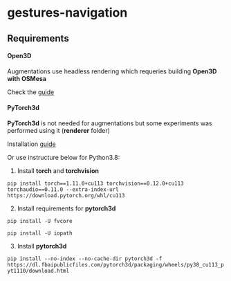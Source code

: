 # gestures-navigation

## Requirements

#### Open3D

Augmentations use headless rendering which requeries building **Open3D with OSMesa**

Check the [guide](http://www.open3d.org/docs/latest/tutorial/Advanced/headless_rendering.html)

#### PyTorch3d

**PyTorch3d** is not needed for augmentations but some experiments was performed using it (**renderer** folder)

Installation [guide](https://github.com/facebookresearch/pytorch3d/blob/main/INSTALL.md)

Or use instructure below for Python3.8:

1. Install **torch** and **torchvision**

`pip install torch==1.11.0+cu113 torchvision==0.12.0+cu113 torchaudio==0.11.0 --extra-index-url https://download.pytorch.org/whl/cu113`

2. Install requirements for **pytorch3d**

`pip install -U fvcore`

`pip install -U iopath`

3. Install **pytorch3d**

`pip install --no-index --no-cache-dir pytorch3d -f https://dl.fbaipublicfiles.com/pytorch3d/packaging/wheels/py38_cu113_pyt1110/download.html`
